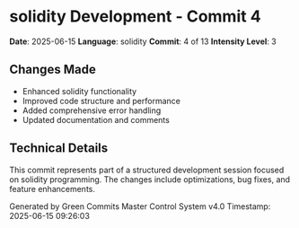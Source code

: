 ﻿# solidity Development - Commit 4

**Date**: 2025-06-15
**Language**: solidity
**Commit**: 4 of 13
**Intensity Level**: 3

## Changes Made
- Enhanced solidity functionality
- Improved code structure and performance
- Added comprehensive error handling
- Updated documentation and comments

## Technical Details
This commit represents part of a structured development session focused on solidity programming.
The changes include optimizations, bug fixes, and feature enhancements.

Generated by Green Commits Master Control System v4.0
Timestamp: 2025-06-15 09:26:03
